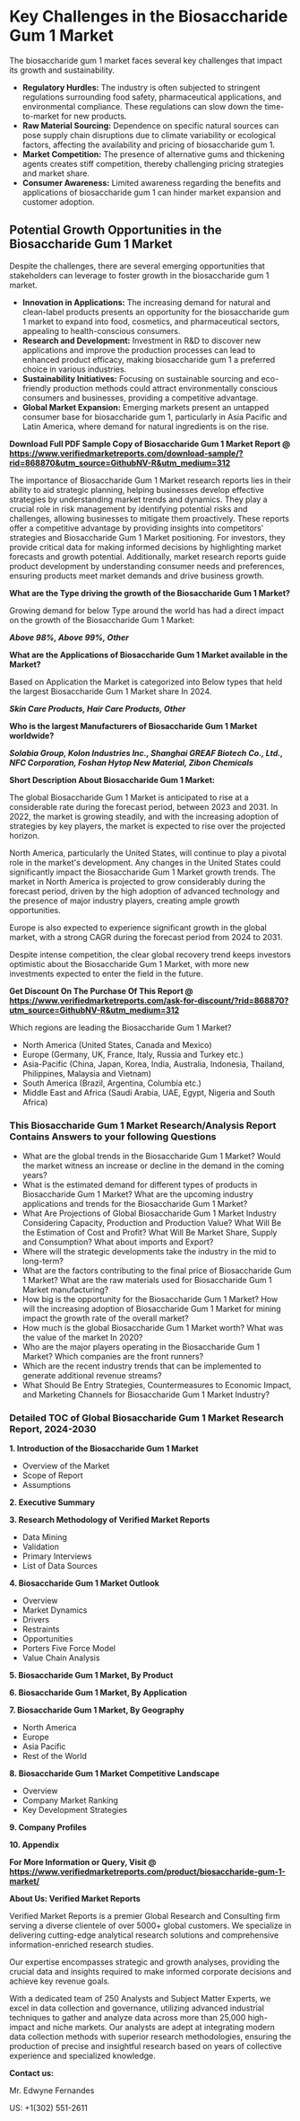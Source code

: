 <p class="">    <h1>Key Challenges in the Biosaccharide Gum 1 Market</h1>    <p>        The biosaccharide gum 1 market faces several key challenges that impact its growth and sustainability.         <ul>            <li>                <strong>Regulatory Hurdles:</strong> The industry is often subjected to stringent regulations surrounding food safety,                 pharmaceutical applications, and environmental compliance. These regulations can slow down the time-to-market for new products.            </li>            <li>                <strong>Raw Material Sourcing:</strong> Dependence on specific natural sources can pose supply chain disruptions                 due to climate variability or ecological factors, affecting the availability and pricing of biosaccharide gum 1.            </li>            <li>                <strong>Market Competition:</strong> The presence of alternative gums and thickening agents creates stiff competition,                 thereby challenging pricing strategies and market share.            </li>            <li>                <strong>Consumer Awareness:</strong> Limited awareness regarding the benefits and applications of biosaccharide gum 1                 can hinder market expansion and customer adoption.            </li>        </ul>    </p>    <h2>Potential Growth Opportunities in the Biosaccharide Gum 1 Market</h1>    <p>        Despite the challenges, there are several emerging opportunities that stakeholders can leverage to foster growth in the biosaccharide gum 1 market.        <ul>            <li>                <strong>Innovation in Applications:</strong> The increasing demand for natural and clean-label products presents an                 opportunity for the biosaccharide gum 1 market to expand into food, cosmetics, and pharmaceutical sectors, appealing                 to health-conscious consumers.            </li>            <li>                <strong>Research and Development:</strong> Investment in R&D to discover new applications and improve the production                 processes can lead to enhanced product efficacy, making biosaccharide gum 1 a preferred choice in various industries.            </li>            <li>                <strong>Sustainability Initiatives:</strong> Focusing on sustainable sourcing and eco-friendly production methods                 could attract environmentally conscious consumers and businesses, providing a competitive advantage.            </li>            <li>                <strong>Global Market Expansion:</strong> Emerging markets present an untapped consumer base for biosaccharide gum 1,                 particularly in Asia Pacific and Latin America, where demand for natural ingredients is on the rise.            </li>        </ul>    </p></p><p class=""><strong>Download Full PDF Sample Copy of Biosaccharide Gum 1 Market Report @ <a href="https://www.verifiedmarketreports.com/download-sample/?rid=868870&utm_source=GithubNV-R&utm_medium=312" target="_blank">https://www.verifiedmarketreports.com/download-sample/?rid=868870&utm_source=GithubNV-R&utm_medium=312</a></strong></p><p>The importance of&nbsp;Biosaccharide Gum 1 Market research reports lies in their ability to aid strategic planning, helping businesses develop effective strategies by understanding market trends and dynamics. They play a crucial role in risk management by identifying potential risks and challenges, allowing businesses to mitigate them proactively. These reports offer a competitive advantage by providing insights into competitors' strategies and Biosaccharide Gum 1 Market positioning. For investors, they provide critical data for making informed decisions by highlighting market forecasts and growth potential. Additionally, market research reports guide product development by understanding consumer needs and preferences, ensuring products meet market demands and drive business growth.</p><p><strong>What are the&nbsp;Type driving the growth of the Biosaccharide Gum 1 Market?</strong></p><p id="" class="">Growing demand for below Type around the world has had a direct impact on the growth of the Biosaccharide Gum 1 Market:</p><p class=""><em><strong>Above 98%, Above 99%, Other</strong></em></p><p class=""><strong>What are the&nbsp;Applications&nbsp;of Biosaccharide Gum 1 Market available in the Market?</strong></p><p id="" class="">Based on Application the Market is categorized into Below types that held the largest Biosaccharide Gum 1 Market share In 2024.</p><p class=""><em><strong>Skin Care Products, Hair Care Products, Other</strong></em></p><p class=""><strong>Who is the largest Manufacturers of Biosaccharide Gum 1 Market worldwide?</strong></p><p><em><strong>Solabia Group, Kolon Industries Inc., Shanghai GREAF Biotech Co., Ltd., NFC Corporation, Foshan Hytop New Material, Zibon Chemicals</strong></em></p><p id="" class=""><strong>Short Description About Biosaccharide Gum 1 Market:</strong></p><p>The global Biosaccharide Gum 1 Market is anticipated to rise at a considerable rate during the forecast period, between 2023 and 2031. In 2022, the market is growing steadily, and with the increasing adoption of strategies by key players, the market is expected to rise over the projected horizon.</p><p>North America, particularly the United States, will continue to play a pivotal role in the market's development. Any changes in the United States could significantly impact the Biosaccharide Gum 1 Market growth trends. The market in North America is projected to grow considerably during the forecast period, driven by the high adoption of advanced technology and the presence of major industry players, creating ample growth opportunities.</p><p>Europe is also expected to experience significant growth in the global market, with a strong CAGR during the forecast period from 2024 to 2031.</p><p>Despite intense competition, the clear global recovery trend keeps investors optimistic about the Biosaccharide Gum 1 Market, with more new investments expected to enter the field in the future.</p><p id="" class=""><strong>Get Discount On The Purchase Of This Report @ <a href="https://www.verifiedmarketreports.com/ask-for-discount/?rid=868870?utm_source=GithubNV-R&utm_medium=312" target="_blank">https://www.verifiedmarketreports.com/ask-for-discount/?rid=868870?utm_source=GithubNV-R&utm_medium=312</a></strong></p><p class="">Which regions are leading the Biosaccharide Gum 1 Market?</p><ul><li>North America (United States, Canada and Mexico)</li><li>Europe (Germany, UK, France, Italy, Russia and Turkey etc.)</li><li>Asia-Pacific (China, Japan, Korea, India, Australia, Indonesia, Thailand, Philippines, Malaysia and Vietnam)</li><li>South America (Brazil, Argentina, Columbia etc.)</li><li>Middle East and Africa (Saudi Arabia, UAE, Egypt, Nigeria and South Africa)</li></ul><h3 id="" class="">This Biosaccharide Gum 1 Market Research/Analysis Report Contains Answers to your following Questions</h3><ul><li>What are the global trends in the Biosaccharide Gum 1 Market? Would the market witness an increase or decline in the demand in the coming years?</li><li>What is the estimated demand for different types of products in Biosaccharide Gum 1 Market? What are the upcoming industry applications and trends for the Biosaccharide Gum 1 Market?</li><li>What Are Projections of Global Biosaccharide Gum 1 Market Industry Considering Capacity, Production and Production Value? What Will Be the Estimation of Cost and Profit? What Will Be Market Share, Supply and Consumption? What about imports and Export?</li><li>Where will the strategic developments take the industry in the mid to long-term?</li><li>What are the factors contributing to the final price of Biosaccharide Gum 1 Market? What are the raw materials used for Biosaccharide Gum 1 Market manufacturing?</li><li>How big is the opportunity for the Biosaccharide Gum 1 Market? How will the increasing adoption of Biosaccharide Gum 1 Market for mining impact the growth rate of the overall market?</li><li>How much is the global Biosaccharide Gum 1 Market worth? What was the value of the market In 2020?</li><li>Who are the major players operating in the Biosaccharide Gum 1 Market? Which companies are the front runners?</li><li>Which are the recent industry trends that can be implemented to generate additional revenue streams?</li><li>What Should Be Entry Strategies, Countermeasures to Economic Impact, and Marketing Channels for Biosaccharide Gum 1 Market Industry?</li></ul><h3 id="" class="">Detailed TOC of Global Biosaccharide Gum 1 Market Research Report, 2024-2030</h3><p id="" class=""><strong>1. Introduction of the Biosaccharide Gum 1 Market</strong></p><ul><li>Overview of the Market</li><li>Scope of Report</li><li>Assumptions</li></ul><p id="" class=""><strong>2. Executive Summary</strong></p><p id="" class=""><strong>3. Research Methodology of Verified Market Reports</strong></p><ul><li>Data Mining</li><li>Validation</li><li>Primary Interviews</li><li>List of Data Sources</li></ul><p id="" class=""><strong>4. Biosaccharide Gum 1 Market Outlook</strong></p><ul><li>Overview</li><li>Market Dynamics</li><li>Drivers</li><li>Restraints</li><li>Opportunities</li><li>Porters Five Force Model</li><li>Value Chain Analysis</li></ul><p id="" class=""><strong>5. Biosaccharide Gum 1 Market, By Product</strong></p><p id="" class=""><strong>6. Biosaccharide Gum 1 Market, By Application</strong></p><p id="" class=""><strong>7. Biosaccharide Gum 1 Market, By Geography</strong></p><ul><li>North America</li><li>Europe</li><li>Asia Pacific</li><li>Rest of the World</li></ul><p id="" class=""><strong>8. Biosaccharide Gum 1 Market Competitive Landscape</strong></p><ul><li>Overview</li><li>Company Market Ranking</li><li>Key Development Strategies</li></ul><p id="" class=""><strong>9. Company Profiles</strong></p><p id="" class=""><strong>10. Appendix</strong></p><p id="" class=""><strong>For More Information or Query, Visit @ <a href="https://www.verifiedmarketreports.com/product/biosaccharide-gum-1-market/" target="_blank">https://www.verifiedmarketreports.com/product/biosaccharide-gum-1-market/</a></strong></p><p id="" class=""><strong>About Us: Verified Market Reports</strong></p><p id="" class="">Verified Market Reports is a premier Global Research and Consulting firm serving a diverse clientele of over 5000+ global customers. We specialize in delivering cutting-edge analytical research solutions and comprehensive information-enriched research studies.</p><p id="" class="">Our expertise encompasses strategic and growth analyses, providing the crucial data and insights required to make informed corporate decisions and achieve key revenue goals.</p><p id="" class="">With a dedicated team of 250 Analysts and Subject Matter Experts, we excel in data collection and governance, utilizing advanced industrial techniques to gather and analyze data across more than 25,000 high-impact and niche markets. Our analysts are adept at integrating modern data collection methods with superior research methodologies, ensuring the production of precise and insightful research based on years of collective experience and specialized knowledge.</p><p id="" class=""><strong>Contact us:</strong></p><p id="" class="">Mr. Edwyne Fernandes</p><p id="" class="">US: +1(302) 551-2611</p>